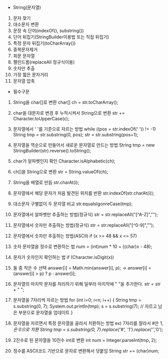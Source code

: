 * String(문자열)
1. 문자 찾기
2. 대소문자 변환
3. 문장 속 단어(indexOf(), substring())
4. 단어 뒤집기(StringBuilder이용법 또는 직접 뒤집기)
5. 특정 문자 뒤집기(toCharArray())
6. 중복문자제거
7. 회문 문자열
8. 팰린드롬(replaceAll 정규식이용)
9. 숫자만 추출
10. 가장 짧은 문자거리
11. 문자열 압축



* 필수구문
1. String을 char[]로 변환
  char[] ch = str.toCharArray();

2. char을 대문자로 변경 후 누적시켜서 String으로 변환
  str += Character.toUpperCase(c);

3. 문자열에서 ' '를 기준으로 자르는 방법
  while ((pos = str.indexOf(' ')) != -1) 
    String tmp = str.substring(0, pos);
    str = str.substring(pos+1);

4. 문자열을 역순으로 만들어서 새로운 문자열로 만드는 방법
  String tmp = new StringBuilder(str).reverse().toString();

5. char가 알파벳인지 확인
  Character.isAlphabetic(ch);

6. ch[]을 String으로 변환
  str = String.valueOf(ch);

7. String을 배열로 만듬
  str.charAt(i);

8. 문자열에서 해당 문자가 처음 발견된 위치를 반환
  str.indexOf(str.charAt(i));

9. 대소문자 구별없이 두 문자열 비교
  str.equalsIgonreCase(tmp);

10. 문자열에서 알파벳만 추출하는 방법(정규식)
  str = str.replaceAll("[^A-Z]","");

11. 문자열에서 숫자만 추출하는 방법(정규식)
  str = str.replaceAll("[^0-9]","");

12. 문자열에서 숫자만 추출하는 방법(ASCII)
  if (x >= 48 && x <= 57)

13. 숫자 문자열을 정수로 변환하는 법
  num = (int)num * 10 + ((char)x - 48);

14. 문자가 숫자인지 확인하는 법
  if (Character.isDigit(x))

15. 둘 중 작은 수 선택
  answer[i] = Math.min(answer[i], p); -> answer[i] = (answer[i] > p) ? p : answer[i];

16. 문자열의 마지막 문자를 처리하기 위해 일부러 마지막에 " "을 추가한다.
  str = str + " ";

17. 문자열을 7자리씩 자르는 방법
    for (int i=0; i<n; i++) {
        String tmp = s.substring(0, 7);
        System.out.println(tmp);
        s = s.substring(7); // 자르고 남은 부분으로 문자열을 업데이트
    }
18. 문자열을 자르면서 특정 문자열을 골라서 치환하는 방법
  ex) 7자리를 잘라서 #은 1, *은 0으로 치환
  String tmp = s.substring(0, 7).replace('#', '1').replace('*','0');

19. 2진수로 된 문자열을 10진수 int로 변환
  int num = Integer.parseInt(tmp, 2);

20. 정수를 ASCII코드 기반으로 문자로 변환해서 덧붙임
  String str += (char)num;

